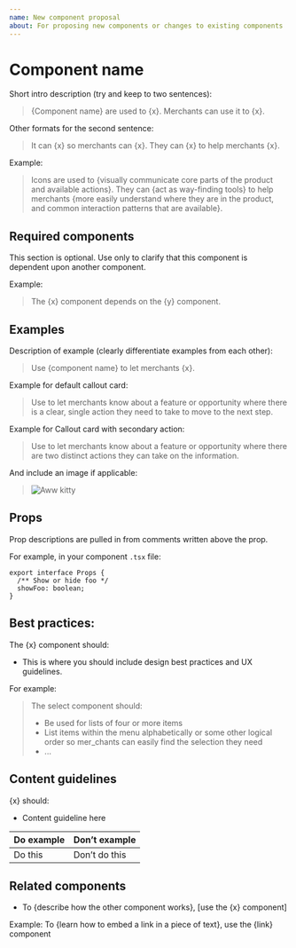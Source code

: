 ```yaml
---
name: New component proposal
about: For proposing new components or changes to existing components
---
```


# Component name

Short intro description (try and keep to two sentences):
> {Component name} are used to {x}. Merchants can use it to {x}.

Other formats for the second sentence:
> It can {x} so merchants can {x}.
> They can {x} to help merchants {x}.

Example:
> Icons are used to {visually communicate core parts of the product and available actions}. They can {act as way-finding tools} to help merchants {more easily understand where they are in the product, and common interaction patterns that are available}.

## Required components

This section is optional. Use only to clarify that this component is dependent upon another component.

Example:
> The {x} component depends on the {y} component.

## Examples

Description of example (clearly differentiate examples from each other):
> Use {component name} to let merchants {x}.

Example for default callout card:
> Use to let merchants know about a feature or opportunity where there is a clear, single action they need to take to move to the next step.

Example for Callout card with secondary action:
> Use to let merchants know about a feature or opportunity where there are two distinct actions they can take on the information.

And include an image if applicable:
> ![Aww kitty](http://placekitten.com/300/100)

## Props

Prop descriptions are pulled in from comments written above the prop.

For example, in your component `.tsx` file:

```tsx
export interface Props {
  /** Show or hide foo */
  showFoo: boolean;
}
```

## Best practices:

The {x} component should:

- This is where you should include design best practices and UX guidelines.

For example:

> The select component should:
> - Be used for lists of four or more items
> - List items within the menu alphabetically or some other logical order so mer_chants can easily find the selection they need
> - ...

## Content guidelines

{x} should:

- Content guideline here

| Do example | Don’t example |
|------------|---------------|
| Do this | Don’t do this |

## Related components

- To {describe how the other component works}, [use the {x} component]

Example: To {learn how to embed a link in a piece of text}, use the {link} component
